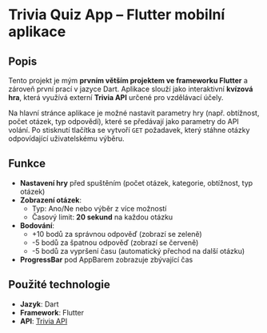 # Trivia Quiz App – Flutter mobilní aplikace

## Popis

Tento projekt je mým **prvním větším projektem ve frameworku Flutter** a zároveň první prací v jazyce Dart. Aplikace slouží jako interaktivní **kvízová hra**, která využívá externí **Trivia API** určené pro vzdělávací účely.

Na hlavní stránce aplikace je možné nastavit parametry hry (např. obtížnost, počet otázek, typ odpovědí), které se předávají jako parametry do API volání. Po stisknutí tlačítka se vytvoří `GET` požadavek, který stáhne otázky odpovídající uživatelskému výběru.

## Funkce

- **Nastavení hry** před spuštěním (počet otázek, kategorie, obtížnost, typ otázek)
- **Zobrazení otázek**:
  - Typ: Ano/Ne nebo výběr z více možností
  - Časový limit: **20 sekund** na každou otázku
- **Bodování**:
  - +10 bodů za správnou odpověď (zobrazí se zeleně)
  - -5 bodů za špatnou odpověď (zobrazí se červeně)
  - -5 bodů za vypršení času (automatický přechod na další otázku)
- **ProgressBar** pod AppBarem zobrazuje zbývající čas

## Použité technologie

- **Jazyk**: Dart
- **Framework**: Flutter
- **API**: [Trivia API](https://opentdb.com/api_config.php)
